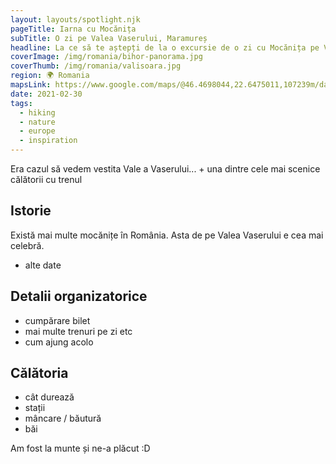 ```yaml
---
layout: layouts/spotlight.njk
pageTitle: Iarna cu Mocănița
subTitle: O zi pe Valea Vaserului, Maramureș
headline: La ce să te aștepți de la o excursie de o zi cu Mocănița pe Valea Vaserului.
coverImage: /img/romania/bihor-panorama.jpg
coverThumb: /img/romania/valisoara.jpg
region: 🌍 Romania
mapsLink: https://www.google.com/maps/@46.4698044,22.6475011,107239m/data=!3m1!1e3
date: 2021-02-30
tags:
  - hiking
  - nature
  - europe
  - inspiration
---
```


Era cazul să vedem vestita Vale a Vaserului... + una dintre cele mai scenice călătorii cu trenul

## Istorie

Există mai multe mocănițe în România. Asta de pe Valea Vaserului e cea mai celebră.

- alte date

## Detalii organizatorice

- cumpărare bilet
- mai multe trenuri pe zi etc
- cum ajung acolo

## Călătoria

- cât durează
- stații
- mâncare / băutură
- băi

Am fost la munte și ne-a plăcut :D
